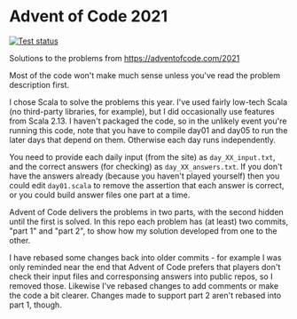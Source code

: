 # Advent of Code 2021


[![Test status](https://github.com/sjjessop/advent_of_code_2021/workflows/test/badge.svg)](https://github.com/sjjessop/advent_of_code_2021/actions)

Solutions to the problems from https://adventofcode.com/2021

Most of the code won't make much sense unless you've read the problem
description first.

I chose Scala to solve the problems this year. I've used fairly low-tech Scala
(no third-party libraries, for example), but I did occasionally use features
from Scala 2.13. I haven't packaged the code, so in the unlikely event you're
running this code, note that you have to compile day01 and day05 to run the
later days that depend on them. Otherwise each day runs independently.

You need to provide each daily input (from the site) as `day_XX_input.txt`, and
the correct answers (for checking) as `day_XX_answers.txt`. If you don't have
the answers already (because you haven't played yourself) then you could edit
`day01.scala` to remove the assertion that each answer is correct, or you could
build answer files one part at a time.

Advent of Code delivers the problems in two parts, with the second hidden until
the first is solved. In this repo each problem has (at least) two commits,
"part 1" and "part 2", to show how my solution developed from one to the other.

I have rebased some changes back into older commits - for example I was only
reminded near the end that Advent of Code prefers that players don't check
their input files and corresponsing answers into public repos, so I removed
those. Likewise I've rebased changes to add comments or make the code a bit
clearer. Changes made to support part 2 aren't rebased into part 1, though.
